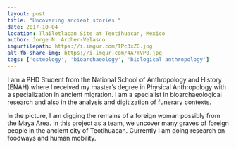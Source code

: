 ```yaml
---
layout: post
title: "Uncovering ancient stories "
date: 2017-10-04
location: Tlailotlacan Site at Teotihuacan, Mexico
author: Jorge N. Archer-Velasco
imgurfilepath: https://i.imgur.com/TPc3xZO.jpg
alt-fb-share-img: https://i.imgur.com/4A7mVP0.jpg
tags: ['osteology', 'bioarchaeology', 'biological anthropology']
---
```

	
I am a PHD Student from the National School of Anthropology and History (ENAH) where I received my master’s degree in Physical Anthropology with a specialization in ancient migration. I am a specialist in bioarchaeological research and also in the analysis and digitization of funerary contexts.

In the picture, I am digging the remains of a foreign woman possibly from the Maya Area. In this project as a team, we uncover many graves of foreign people in the ancient city of Teotihuacan. Currently I am doing research on foodways and human mobility. 